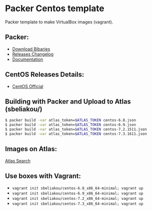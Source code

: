 Packer Centos template
==============

Packer template to make VirtualBox images (vagrant).

Packer:
--------------
- [Download Bibaries](https://releases.hashicorp.com/packer/)
- [Releases Changelog](https://github.com/hashicorp/packer/blob/v1.0.0/CHANGELOG.md)
- [Documentation](https://www.packer.io/docs/index.html)

CentOS Releases Details:
--------------
- [CentOS Official](https://wiki.centos.org/Download)

Building with Packer and Upload to Atlas (sbeliakou/)
--------------

```bash
$ packer build -var atlas_token=$ATLAS_TOKEN centos-6.8.json
$ packer build -var atlas_token=$ATLAS_TOKEN centos-6.9.json
$ packer build -var atlas_token=$ATLAS_TOKEN centos-7.2.1511.json
$ packer build -var atlas_token=$ATLAS_TOKEN centos-7.3.1611.json
```

Images on Atlas:
--------------

[Atlas Search](https://atlas.hashicorp.com/boxes/search?utf8=✓&sort=&provider=&q=sbeliakou)

Use boxes with Vagrant:
--------------
- `vagrant init sbeliakou/centos-6.8_x86_64-minimal; vagrant up`
- `vagrant init sbeliakou/centos-6.9_x86_64-minimal; vagrant up`
- `vagrant init sbeliakou/centos-7.2_x86_64-minimal; vagrant up`
- `vagrant init sbeliakou/centos-7.3_x86_64-minimal; vagrant up`